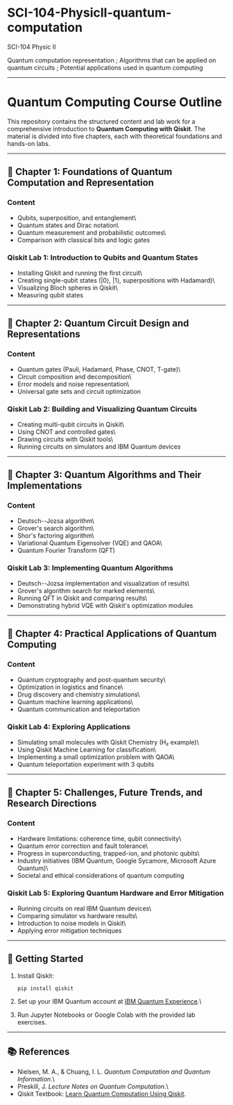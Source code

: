 # SCI-104-PhysicII-quantum-computation

SCI-104 Physic II

Quantum computation representation ; Algorithms that can be applied on quantum circuits ; Potential applications used in quantum computing

---
# Quantum Computing Course Outline

This repository contains the structured content and lab work for a
comprehensive introduction to **Quantum Computing with Qiskit**. The
material is divided into five chapters, each with theoretical
foundations and hands-on labs.

------------------------------------------------------------------------

## 📘 Chapter 1: Foundations of Quantum Computation and Representation

### Content

-   Qubits, superposition, and entanglement\
-   Quantum states and Dirac notation\
-   Quantum measurement and probabilistic outcomes\
-   Comparison with classical bits and logic gates

### Qiskit Lab 1: Introduction to Qubits and Quantum States

-   Installing Qiskit and running the first circuit\
-   Creating single-qubit states (\|0⟩, \|1⟩, superpositions with
    Hadamard)\
-   Visualizing Bloch spheres in Qiskit\
-   Measuring qubit states

------------------------------------------------------------------------

## 📘 Chapter 2: Quantum Circuit Design and Representations

### Content

-   Quantum gates (Pauli, Hadamard, Phase, CNOT, T-gate)\
-   Circuit composition and decomposition\
-   Error models and noise representation\
-   Universal gate sets and circuit optimization

### Qiskit Lab 2: Building and Visualizing Quantum Circuits

-   Creating multi-qubit circuits in Qiskit\
-   Using CNOT and controlled gates\
-   Drawing circuits with Qiskit tools\
-   Running circuits on simulators and IBM Quantum devices

------------------------------------------------------------------------

## 📘 Chapter 3: Quantum Algorithms and Their Implementations

### Content

-   Deutsch--Jozsa algorithm\
-   Grover's search algorithm\
-   Shor's factoring algorithm\
-   Variational Quantum Eigensolver (VQE) and QAOA\
-   Quantum Fourier Transform (QFT)

### Qiskit Lab 3: Implementing Quantum Algorithms

-   Deutsch--Jozsa implementation and visualization of results\
-   Grover's algorithm search for marked elements\
-   Running QFT in Qiskit and comparing results\
-   Demonstrating hybrid VQE with Qiskit's optimization modules

------------------------------------------------------------------------

## 📘 Chapter 4: Practical Applications of Quantum Computing

### Content

-   Quantum cryptography and post-quantum security\
-   Optimization in logistics and finance\
-   Drug discovery and chemistry simulations\
-   Quantum machine learning applications\
-   Quantum communication and teleportation

### Qiskit Lab 4: Exploring Applications

-   Simulating small molecules with Qiskit Chemistry (H₂ example)\
-   Using Qiskit Machine Learning for classification\
-   Implementing a small optimization problem with QAOA\
-   Quantum teleportation experiment with 3 qubits

------------------------------------------------------------------------

## 📘 Chapter 5: Challenges, Future Trends, and Research Directions

### Content

-   Hardware limitations: coherence time, qubit connectivity\
-   Quantum error correction and fault tolerance\
-   Progress in superconducting, trapped-ion, and photonic qubits\
-   Industry initiatives (IBM Quantum, Google Sycamore, Microsoft Azure
    Quantum)\
-   Societal and ethical considerations of quantum computing

### Qiskit Lab 5: Exploring Quantum Hardware and Error Mitigation

-   Running circuits on real IBM Quantum devices\
-   Comparing simulator vs hardware results\
-   Introduction to noise models in Qiskit\
-   Applying error mitigation techniques

------------------------------------------------------------------------

## 🚀 Getting Started

1.  Install Qiskit:

    ``` bash
    pip install qiskit
    ```

2.  Set up your IBM Quantum account at [IBM Quantum
    Experience](https://quantum-computing.ibm.com/).\

3.  Run Jupyter Notebooks or Google Colab with the provided lab
    exercises.

------------------------------------------------------------------------

## 📚 References

-   Nielsen, M. A., & Chuang, I. L. *Quantum Computation and Quantum
    Information*.\
-   Preskill, J. *Lecture Notes on Quantum Computation*.\
-   Qiskit Textbook: [Learn Quantum Computation Using
    Qiskit](https://qiskit.org/textbook/).
